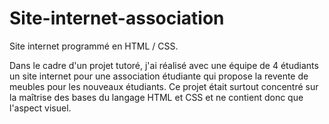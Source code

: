 # Site-internet-association

Site internet programmé en HTML / CSS.

Dans le cadre d'un projet tutoré, j'ai réalisé avec une équipe de 4 étudiants un site internet pour une association étudiante qui propose la revente de meubles pour
les nouveaux étudiants. Ce projet était surtout concentré sur la maîtrise des bases du langage HTML et CSS et ne contient donc que l'aspect visuel.
